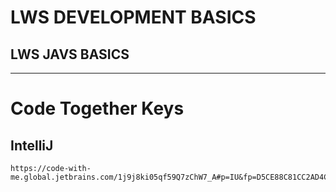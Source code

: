 # LWS DEVELOPMENT BASICS

## LWS JAVS BASICS

---

# Code Together Keys

## IntelliJ

```text
https://code-with-me.global.jetbrains.com/1j9j8ki05qf59Q7zChW7_A#p=IU&fp=D5CE88C81CC2AD4C99E7F060D2E65166535546452FFC5A9A6ED422DEE980BB78
```
